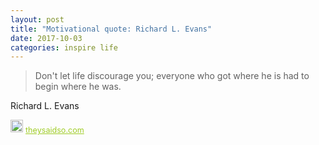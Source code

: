 ```yaml
---
layout: post
title: "Motivational quote: Richard L. Evans"
date: 2017-10-03
categories: inspire life
---
```

> Don't let life discourage you; everyone who got where he is had to begin where he was.

Richard L. Evans

<span style="z-index:50;font-size:0.9em;"><img src="https://theysaidso.com/branding/theysaidso.png" height="20" width="20" alt="theysaidso.com"/><a href="https://theysaidso.com" title="Powered by quotes from theysaidso.com" style="color: #9fcc25; margin-left: 4px; vertical-align: middle;">theysaidso.com</a></span>
